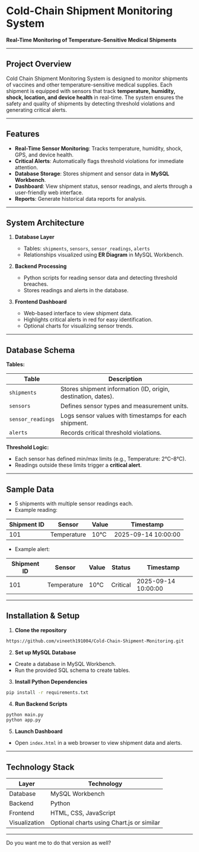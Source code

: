 # Cold-Chain Shipment Monitoring System

**Real-Time Monitoring of Temperature-Sensitive Medical Shipments**

---

## **Project Overview**

Cold Chain Shipment Monitoring System is designed to monitor shipments of vaccines and other temperature-sensitive medical supplies. Each shipment is equipped with sensors that track **temperature, humidity, shock, location, and device health** in real-time. The system ensures the safety and quality of shipments by detecting threshold violations and generating critical alerts.

---

## **Features**

- **Real-Time Sensor Monitoring**: Tracks temperature, humidity, shock, GPS, and device health.
- **Critical Alerts**: Automatically flags threshold violations for immediate attention.
- **Database Storage**: Stores shipment and sensor data in **MySQL Workbench**.
- **Dashboard**: View shipment status, sensor readings, and alerts through a user-friendly web interface.
- **Reports**: Generate historical data reports for analysis.

---

## **System Architecture**

1. **Database Layer**
   - Tables: `shipments`, `sensors`, `sensor_readings`, `alerts`
   - Relationships visualized using **ER Diagram** in MySQL Workbench.

2. **Backend Processing**
   - Python scripts for reading sensor data and detecting threshold breaches.
   - Stores readings and alerts in the database.

3. **Frontend Dashboard**
   - Web-based interface to view shipment data.
   - Highlights critical alerts in red for easy identification.
   - Optional charts for visualizing sensor trends.

---

## **Database Schema**

**Tables:**

| Table | Description |
|-------|-------------|
| `shipments` | Stores shipment information (ID, origin, destination, dates). |
| `sensors` | Defines sensor types and measurement units. |
| `sensor_readings` | Logs sensor values with timestamps for each shipment. |
| `alerts` | Records critical threshold violations. |

**Threshold Logic:**
- Each sensor has defined min/max limits (e.g., Temperature: 2°C–8°C).  
- Readings outside these limits trigger a **critical alert**.

---

## **Sample Data**

- 5 shipments with multiple sensor readings each.
- Example reading:

| Shipment ID | Sensor | Value | Timestamp |
|-------------|--------|-------|-----------|
| 101 | Temperature | 10°C | 2025-09-14 10:00:00 |

- Example alert:

| Shipment ID | Sensor | Value | Status | Timestamp |
|-------------|--------|-------|--------|-----------|
| 101 | Temperature | 10°C | Critical | 2025-09-14 10:00:00 |

---

## **Installation & Setup**

1. **Clone the repository**
```bash
https://github.com/vineeth191004/Cold-Chain-Shipment-Monitoring.git
````

2. **Set up MySQL Database**

* Create a database in MySQL Workbench.
* Run the provided SQL schema to create tables.

3. **Install Python Dependencies**

```bash
pip install -r requirements.txt
```

4. **Run Backend Scripts**

```bash
python main.py
python app.py
```

5. **Launch Dashboard**

* Open `index.html` in a web browser to view shipment data and alerts.

---

## **Technology Stack**

| Layer         | Technology                                |
| ------------- | ----------------------------------------- |
| Database      | MySQL Workbench                           |
| Backend       | Python                                    |
| Frontend      | HTML, CSS, JavaScript                     |
| Visualization | Optional charts using Chart.js or similar |

---


Do you want me to do that version as well?
```
